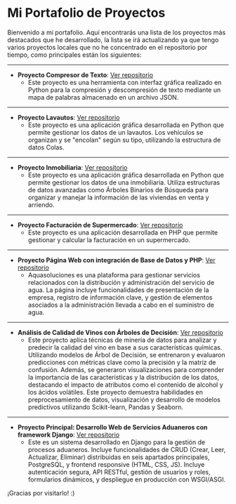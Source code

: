# Mi Portafolio de Proyectos

Bienvenido a mi portafolio. Aquí encontrarás una lista de los proyectos más destacados que he desarrollado, la lista se irá actualizando ya que tengo varios proyectos locales que no he concentrado en el repositorio por tiempo, como principales están los siguientes:

---

- **Proyecto Compresor de Texto**: [Ver repositorio](https://github.com/alegria666/CompresorTxt)
  - Este proyecto es una herramienta con interfaz gráfica realizado en Python para la compresión y descompresión de texto mediante un mapa de palabras almacenado en un archivo JSON.

---

- **Proyecto Lavautos**: [Ver repositorio](https://github.com/alegria666/Lavautos-Colas)
  - Este proyecto es una aplicación gráfica desarrollada en Python que permite gestionar los datos de un lavautos. Los vehículos se organizan y se "encolan" según su tipo, utilizando la estructura de datos Colas.

---

- **Proyecto Inmobiliaria**: [Ver repositorio](https://github.com/alegria666/Inmobiliaria-Arboles)
  - Este proyecto es una aplicación gráfica desarrollada en Python que permite gestionar los datos de una inmobiliaria. Utiliza estructuras de datos avanzadas como Árboles Binarios de Búsqueda para organizar y manejar la información de las viviendas en venta y arriendo.

---

- **Proyecto Facturación de Supermercado**: [Ver repositorio](https://github.com/alegria666/FacturacionSupermercado-PHP)
  - Este proyecto es una aplicación desarrollada en PHP que permite gestionar y calcular la facturación en un supermercado.

---

- **Proyecto Página Web con integración de Base de Datos y PHP**: [Ver repositorio](https://github.com/alegria666/AquaSoluciones-PaginaWeb-BD)
  - Aquasoluciones es una plataforma para gestionar servicios relacionados con la distribución y administración del servicio de agua. La página incluye funcionalidades de presentación de la empresa, registro de información clave, y gestión de elementos asociados a la administración llevada a cabo en el suministro de agua.

---

- **Análisis de Calidad de Vinos con Árboles de Decisión**: [Ver repositorio](https://github.com/daniel-alegria-z/Calidad-de-Vinos)
  - Este proyecto aplica técnicas de minería de datos para analizar y predecir la calidad del vino en base a sus características químicas. Utilizando modelos de Árbol de Decisión, se entrenaron y evaluaron predicciones con métricas clave como la precisión y la matriz de confusión. Además, se generaron visualizaciones para comprender la importancia de las características y la distribución de los datos, destacando el impacto de atributos como el contenido de alcohol y los ácidos volátiles. Este proyecto demuestra habilidades en preprocesamiento de datos, visualización y desarrollo de modelos predictivos utilizando Scikit-learn, Pandas y Seaborn.

---

- **Proyecto Principal: Desarrollo Web de Servicios Aduaneros con framework Django**: [Ver repositorio](https://github.com/alegria666/DesarrolloWeb-Django)
  - Este es un sistema desarrollado en Django para la gestión de procesos aduaneros. Incluye funcionalidades de CRUD (Crear, Leer, Actualizar, Eliminar) distribuidas en seis apartados principales, PostgreSQL, y frontend responsive (HTML, CSS, JS). Incluye autenticación segura, API RESTful, gestión de usuarios y roles, formularios dinámicos, y despliegue en producción con WSGI/ASGI.

¡Gracias por visitarlo! :)


